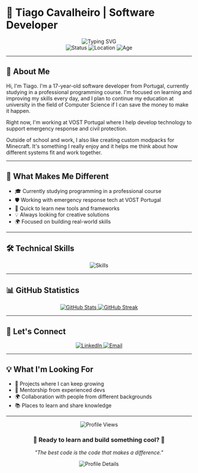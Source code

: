 # 🚀 Tiago Cavalheiro | Software Developer

<div align="center">
  <img src="https://readme-typing-svg.herokuapp.com?font=Fira+Code&weight=600&size=32&pause=1000&color=00D4FF&center=true&vCenter=true&width=500&lines=Building+the+Future;One+Line+at+a+Time;Learning+Every+Day;Passionate+Developer" alt="Typing SVG" />
</div>

<div align="center">
  <img src="https://img.shields.io/badge/Status-Student and Developer-brightgreen?style=for-the-badge&logo=github" alt="Status" />
  <img src="https://img.shields.io/badge/Location-Portugal-blue?style=for-the-badge&logo=location" alt="Location" />
  <img src="https://img.shields.io/badge/Age-17%20Years-orange?style=for-the-badge&logo=age" alt="Age" />
</div>

---

## 🎯 About Me

Hi, I'm Tiago. I'm a 17-year-old software developer from Portugal, currently studying in a professional programming course. I'm focused on learning and improving my skills every day, and I plan to continue my education at university in the field of Computer Science if I can save the money to make it happen.

Right now, I'm working at VOST Portugal where I help develop technology to support emergency response and civil protection.

Outside of school and work, I also like creating custom modpacks for Minecraft. It's something I really enjoy and it helps me think about how different systems fit and work together.

---

## 🌟 What Makes Me Different

- 🎓 Currently studying programming in a professional course  
- 🛡️ Working with emergency response tech at VOST Portugal  
- 🚀 Quick to learn new tools and frameworks  
- 💡 Always looking for creative solutions  
- 🌍 Focused on building real-world skills  

---

## 🛠️ Technical Skills

<div align="center">
  <img src="https://skillicons.dev/icons?i=js,ts,react,nodejs,python,html,css,git,github,linux" alt="Skills" />
</div>

---

## 📊 GitHub Statistics

<div align="center">
  <a href="https://github.com/TiagoCavalheiro">
    <img src="https://github-readme-stats-seven-gamma-11.vercel.app/api?username=TiagoCavalheiro&show_icons=true&theme=radical&hide_border=true&count_private=true" alt="GitHub Stats" />
  </a>
  <a href="https://github.com/TiagoCavalheiro">
    <img src="https://github-readme-streak-stats.herokuapp.com/?user=TiagoCavalheiro&theme=radical&hide_border=true" alt="GitHub Streak" />
  </a>
</div>

---

## 🤝 Let's Connect

<div align="center">
  <a href="https://www.linkedin.com/in/tiago-cavalheiro-29ba84334">
    <img src="https://img.shields.io/badge/-LinkedIn-0A66C2?style=for-the-badge&logo=linkedin&logoColor=white" alt="LinkedIn" />
  </a>
  <a href="mailto:tiago.cavalheiro@vost.pt">
    <img src="https://img.shields.io/badge/-Email-D14836?style=for-the-badge&logo=gmail&logoColor=white" alt="Email" />
  </a>
</div>

---

## 💡 What I'm Looking For

- 🤝 Projects where I can keep growing  
- 🚀 Mentorship from experienced devs  
- 🌍 Collaboration with people from different backgrounds  
- 📚 Places to learn and share knowledge  

---

<div align="center">
  <img src="https://komarev.com/ghpvc/?username=TiagoCavalheiro&style=flat-square&color=blue&label=Profile+Views" alt="Profile Views" />
  
  <h3>🌟 Ready to learn and build something cool? 🌟</h3>
  
  <p><em>"The best code is the code that makes a difference."</em></p>
  
  <img src="https://github-profile-summary-cards.vercel.app/api/cards/profile-details?username=TiagoCavalheiro&theme=radical" alt="Profile Details" />
</div>
